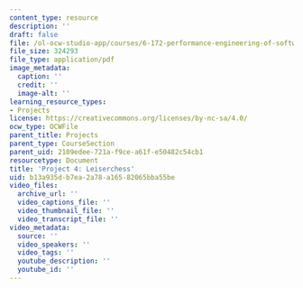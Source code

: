 ```yaml
---
content_type: resource
description: ''
draft: false
file: /ol-ocw-studio-app/courses/6-172-performance-engineering-of-software-systems-fall-2018/b13a935db7ea2a78a16582065bba55be_MIT6_172F18_project4.pdf
file_size: 324293
file_type: application/pdf
image_metadata:
  caption: ''
  credit: ''
  image-alt: ''
learning_resource_types:
- Projects
license: https://creativecommons.org/licenses/by-nc-sa/4.0/
ocw_type: OCWFile
parent_title: Projects
parent_type: CourseSection
parent_uid: 2109edee-721a-f9ce-a61f-e50482c54cb1
resourcetype: Document
title: 'Project 4: Leiserchess'
uid: b13a935d-b7ea-2a78-a165-82065bba55be
video_files:
  archive_url: ''
  video_captions_file: ''
  video_thumbnail_file: ''
  video_transcript_file: ''
video_metadata:
  source: ''
  video_speakers: ''
  video_tags: ''
  youtube_description: ''
  youtube_id: ''
---
```

